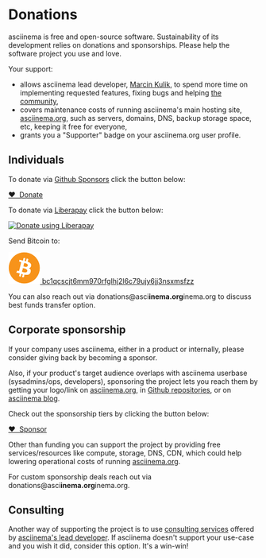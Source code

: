 # Donations

asciinema is free and open-source software. Sustainability of its development
relies on donations and sponsorships. Please help the software project you use
and love.

Your support:

- allows asciinema lead developer, [Marcin Kulik](https://hachyderm.io/@ku1ik),
  to spend more time on implementing requested features, fixing bugs and helping
  [the community](community.md),
- covers maintenance costs of running asciinema's main hosting site,
  [asciinema.org](https://asciinema.org), such as servers, domains, DNS, backup
  storage space, etc, keeping it free for everyone,
- grants you a "Supporter" badge on your asciinema.org user profile.

## Individuals

To donate via [Github Sponsors](https://github.com/sponsors) click the button below:

<a href="https://github.com/sponsors/ku1ik" class="btn-gh-sponsors">
  ❤️&nbsp;&nbsp;Donate
</a>

To donate via [Liberapay](https://liberapay.com/) click the button below:

<a href="https://liberapay.com/ku1ik/donate">
  <img alt="Donate using Liberapay" src="https://liberapay.com/assets/widgets/donate.svg">
</a>

Send Bitcoin to:

<a
href="bitcoin:bc1qcscjt6mm970rfglhj2l6c79ujy6jj3nsxmsfzz?message=asciinema%20donation"
class="bitcoin-logo"><img alt="Bitcoin logo" src="/assets/bitcoin-logo.png">
bc1qcscjt6mm970rfglhj2l6c79ujy6jj3nsxmsfzz</a>

You can also reach out via <span
class="email">donations@asci<b>inema.org</b>inema.org</span> to discuss best
funds transfer option.

## Corporate sponsorship

If your company uses asciinema, either in a product or internally, please
consider giving back by becoming a sponsor.

Also, if your product's target audience overlaps with asciinema userbase
(sysadmins/ops, developers), sponsoring the project lets you reach them by
getting your logo/link on [asciinema.org](https://asciinema.org), in [Github
repositories](https://github.com/asciinema), or on [asciinema
blog](https://blog.asciinema.org).

Check out the sponsorship tiers by clicking the button below:

<a href="https://github.com/sponsors/ku1ik" class="btn-gh-sponsors">
  ❤️&nbsp;&nbsp;Sponsor
</a>

Other than funding you can support the project by providing free
services/resources like compute, storage, DNS, CDN, which could help lowering
operational costs of running [asciinema.org](https://asciinema.org).

For custom sponsorship deals reach out via <span
class="email">donations@asci<b>inema.org</b>inema.org</span>.

## Consulting

Another way of supporting the project is to use [consulting
services](consulting.md) offered by [asciinema's lead
developer](https://hachyderm.io/@ku1ik). If asciinema doesn't support your
use-case and you wish it did, consider this option. It's a win-win!
